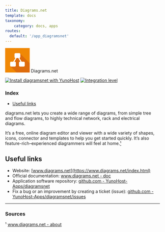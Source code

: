 ```yaml
---
title: Diagrams.net
template: docs
taxonomy:
    category: docs, apps
routes:
  default: '/app_diagramsnet'
---
```


<img src="/images/diagramsnet_logo.jpg" width="80px" alt="Diagrams.net's logo"> Diagrams.net

[![Install diagramsnet with YunoHost](https://install-app.yunohost.org/install-with-yunohost.png)](https://install-app.yunohost.org/?app=diagramsnet) [![Integration level](https://dash.yunohost.org/integration/diagramsnet.svg)](https://dash.yunohost.org/appci/app/diagramsnet)

### Index

- [Useful links](#useful-links)

diagrams.net lets you create a wide range of diagrams, from simple tree and flow diagrams, to highly technical network, rack and electrical diagrams.

It’s a free, online diagram editor and viewer with a wide variety of shapes, icons, connector and templates to help you get started quickly. It’s also feature-rich–experienced diagrammers will feel at home.[¹](#sources)

## Useful links

+ Website: [www.diagrams.net](https://www.diagrams.net/index.html)
+ Official documentation: [www.diagrams.net - doc](https://www.diagrams.net/doc/)
+ Application software repository: [github.com - YunoHost-Apps/diagramsnet](https://github.com/YunoHost-Apps/diagramsnet_ynh)
+ Fix a bug or an improvement by creating a ticket (issue): [github.com - YunoHost-Apps/diagramsnet/issues](https://github.com/YunoHost-Apps/diagramsnet_ynh/issues)

-----

### Sources

¹ [www.diagrams.net - about](https://www.diagrams.net/about.html)
